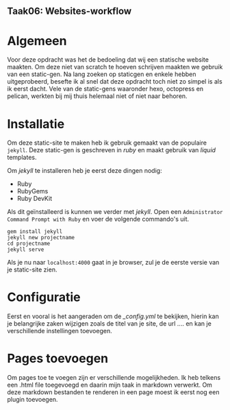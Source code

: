 Taak06: Websites-workflow
-------------------------

Algemeen
========

Voor deze opdracht was het de bedoeling dat wij een statische website maakten. Om deze niet van scratch te hoeven schrijven maakten we gebruik van een static-gen.
Na lang zoeken op staticgen en enkele hebben uitgeprobeerd, besefte ik al snel dat deze opdracht toch niet zo simpel is als ik eerst dacht. Vele van de static-gens waaronder hexo, 
octopress en pelican, werkten bij mij thuis helemaal niet of niet naar behoren.

Installatie
===========

Om deze static-site te maken heb ik gebruik gemaakt van de populaire `jekyll`. Deze static-gen is geschreven in *ruby* 
en maakt gebruik van *liquid* templates.

Om *jekyll* te installeren heb je eerst deze dingen nodig:


  * Ruby
  * RubyGems
  * Ruby DevKit
  
 
Als dit geïnstalleerd is kunnen we verder met *jekyll*. Open een `Administrator Command Prompt with Ruby` en voer de volgende commando's uit.

~~~ 
gem install jekyll
jekyll new projectname
cd projectname
jekyll serve
~~~
	 
Als je nu naar `localhost:4000` gaat in je browser, zul je de eerste versie van je static-site zien.


Configuratie
============

Eerst en vooral is het aangeraden om de *_config.yml* te bekijken, hierin kan je belangrijke zaken wijzigen zoals de titel van je site, de url .... en kan je verschillende instellingen toevoegen.


Pages toevoegen
===============

Om pages toe te voegen zijn er verschillende mogelijkheden. Ik heb telkens een .html file toegevoegd en daarin mijn taak in markdown verwerkt.
 Om deze markdown bestanden te renderen in een page moest ik eerst nog een plugin toevoegen. 



